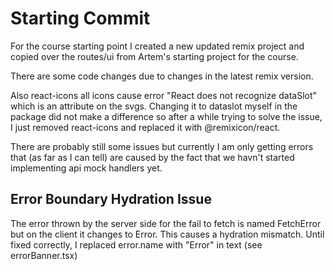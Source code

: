 # Starting Commit

For the course starting point I created a new updated remix project and copied over the routes/ui from Artem's starting project for the course.

There are some code changes due to changes in the latest remix version.

Also react-icons all icons cause error "React does not recognize dataSlot" which is an attribute on the svgs. Changing it to dataslot myself in the package did not make a difference so after a while trying to solve the issue, I just removed react-icons and replaced it with @remixicon/react.

There are probably still some issues but currently I am only getting errors that (as far as I can tell) are caused by the fact that we havn't started implementing api mock handlers yet.

## Error Boundary Hydration Issue

The error thrown by the server side for the fail to fetch is named FetchError but on the client it changes to Error. This causes a hydration mismatch. Until fixed correctly, I replaced error.name with "Error" in text (see errorBanner.tsx)
